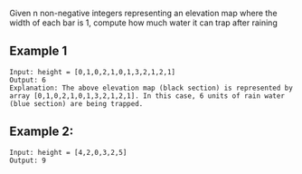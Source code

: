 Given n non-negative integers representing an elevation map where the width of each bar is 1, compute how much water it can trap after raining
## Example 1
```
Input: height = [0,1,0,2,1,0,1,3,2,1,2,1]
Output: 6
Explanation: The above elevation map (black section) is represented by array [0,1,0,2,1,0,1,3,2,1,2,1]. In this case, 6 units of rain water (blue section) are being trapped.
```
## Example 2:
```
Input: height = [4,2,0,3,2,5]
Output: 9
```